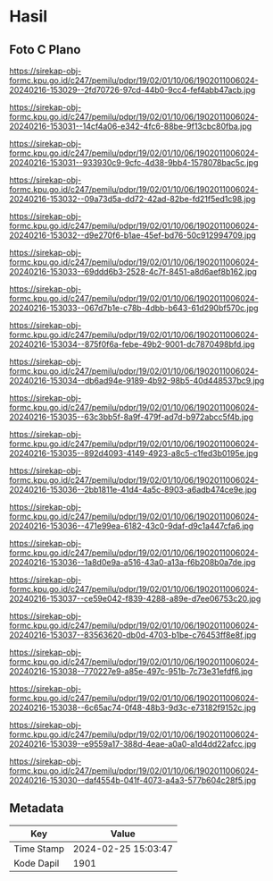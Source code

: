 # Hasil

## Foto C Plano

https://sirekap-obj-formc.kpu.go.id/c247/pemilu/pdpr/19/02/01/10/06/1902011006024-20240216-153029--2fd70726-97cd-44b0-9cc4-fef4abb47acb.jpg

https://sirekap-obj-formc.kpu.go.id/c247/pemilu/pdpr/19/02/01/10/06/1902011006024-20240216-153031--14cf4a06-e342-4fc6-88be-9f13cbc80fba.jpg

https://sirekap-obj-formc.kpu.go.id/c247/pemilu/pdpr/19/02/01/10/06/1902011006024-20240216-153031--933930c9-9cfc-4d38-9bb4-1578078bac5c.jpg

https://sirekap-obj-formc.kpu.go.id/c247/pemilu/pdpr/19/02/01/10/06/1902011006024-20240216-153032--09a73d5a-dd72-42ad-82be-fd21f5ed1c98.jpg

https://sirekap-obj-formc.kpu.go.id/c247/pemilu/pdpr/19/02/01/10/06/1902011006024-20240216-153032--d9e270f6-b1ae-45ef-bd76-50c912994709.jpg

https://sirekap-obj-formc.kpu.go.id/c247/pemilu/pdpr/19/02/01/10/06/1902011006024-20240216-153033--69ddd6b3-2528-4c7f-8451-a8d6aef8b162.jpg

https://sirekap-obj-formc.kpu.go.id/c247/pemilu/pdpr/19/02/01/10/06/1902011006024-20240216-153033--067d7b1e-c78b-4dbb-b643-61d290bf570c.jpg

https://sirekap-obj-formc.kpu.go.id/c247/pemilu/pdpr/19/02/01/10/06/1902011006024-20240216-153034--875f0f6a-febe-49b2-9001-dc7870498bfd.jpg

https://sirekap-obj-formc.kpu.go.id/c247/pemilu/pdpr/19/02/01/10/06/1902011006024-20240216-153034--db6ad94e-9189-4b92-98b5-40d448537bc9.jpg

https://sirekap-obj-formc.kpu.go.id/c247/pemilu/pdpr/19/02/01/10/06/1902011006024-20240216-153035--63c3bb5f-8a9f-479f-ad7d-b972abcc5f4b.jpg

https://sirekap-obj-formc.kpu.go.id/c247/pemilu/pdpr/19/02/01/10/06/1902011006024-20240216-153035--892d4093-4149-4923-a8c5-c1fed3b0195e.jpg

https://sirekap-obj-formc.kpu.go.id/c247/pemilu/pdpr/19/02/01/10/06/1902011006024-20240216-153036--2bb1811e-41d4-4a5c-8903-a6adb474ce9e.jpg

https://sirekap-obj-formc.kpu.go.id/c247/pemilu/pdpr/19/02/01/10/06/1902011006024-20240216-153036--471e99ea-6182-43c0-9daf-d9c1a447cfa6.jpg

https://sirekap-obj-formc.kpu.go.id/c247/pemilu/pdpr/19/02/01/10/06/1902011006024-20240216-153036--1a8d0e9a-a516-43a0-a13a-f6b208b0a7de.jpg

https://sirekap-obj-formc.kpu.go.id/c247/pemilu/pdpr/19/02/01/10/06/1902011006024-20240216-153037--ce59e042-f839-4288-a89e-d7ee06753c20.jpg

https://sirekap-obj-formc.kpu.go.id/c247/pemilu/pdpr/19/02/01/10/06/1902011006024-20240216-153037--83563620-db0d-4703-b1be-c76453ff8e8f.jpg

https://sirekap-obj-formc.kpu.go.id/c247/pemilu/pdpr/19/02/01/10/06/1902011006024-20240216-153038--770227e9-a85e-497c-951b-7c73e31efdf6.jpg

https://sirekap-obj-formc.kpu.go.id/c247/pemilu/pdpr/19/02/01/10/06/1902011006024-20240216-153038--6c65ac74-0f48-48b3-9d3c-e73182f9152c.jpg

https://sirekap-obj-formc.kpu.go.id/c247/pemilu/pdpr/19/02/01/10/06/1902011006024-20240216-153039--e9559a17-388d-4eae-a0a0-a1d4dd22afcc.jpg

https://sirekap-obj-formc.kpu.go.id/c247/pemilu/pdpr/19/02/01/10/06/1902011006024-20240216-153030--daf4554b-041f-4073-a4a3-577b604c28f5.jpg


## Metadata

| Key        | Value               |
| ---------- | ------------------- |
| Time Stamp | 2024-02-25 15:03:47 |
| Kode Dapil | 1901                |



